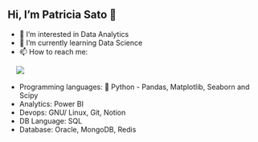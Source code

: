 ## Hi, I’m Patricia Sato 👋 
- 👀 I’m interested in Data Analytics
- 🌱 I’m currently learning Data Science
- 📫 How to reach me: 
<div><pre>
  <a href="https://www.linkedin.com/in/patricia-s-698665289" target="_blank"><img src="https://img.shields.io/badge/LinkedIn-0077B5?style=for-the-badge&logo=linkedin&logoColor=white target="_blank"></a>
</pre></div>

- Programming languages: 🐍 Python - Pandas, Matplotlib, Seaborn and Scipy
- Analytics: Power BI
- Devops: GNU/ Linux, Git, Notion
- DB Language: SQL
- Database: Oracle, MongoDB, Redis


<!---
Patty-Sato/Patty-Sato is a ✨ special ✨ repository because its `README.md` (this file) appears on your GitHub profile.
You can click the Preview link to take a look at your changes.
--->

